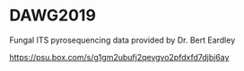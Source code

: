 # DAWG2019
Fungal ITS pyrosequencing data provided by Dr. Bert Eardley


https://psu.box.com/s/g1gm2ubufj2qevgvo2pfdxfd7djbj6ay

